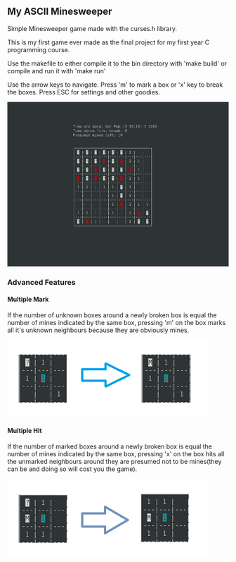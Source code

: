 ## My ASCII Minesweeper
Simple Minesweeper game made with the curses.h library.

This is my first game ever made as the final project for my first year
C programming course.

Use the makefile to either compile it to the bin directory with 'make build'
or compile and run it with 'make run'

Use the arrow keys to navigate.
Press 'm' to mark a box or 'x' key to break the boxes.
Press ESC for settings and other goodies.

![](/pics/mine.png)

### Advanced Features
#### Multiple Mark
If the number of unknown boxes around a newly broken box is equal the number of mines indicated by the same box, pressing 'm' on the box marks all it's unknown neighbours because they are obviously mines.  

![](/pics/multiple_mark.png)

#### Multiple Hit
If the number of marked boxes around a newly broken box is equal the number of mines indicated by the same box, pressing 'x' on the box hits all the unmarked neighbours around they are presumed not to be mines(they can be and doing so will cost you the game).

![](/pics/multiple_hit.png)

